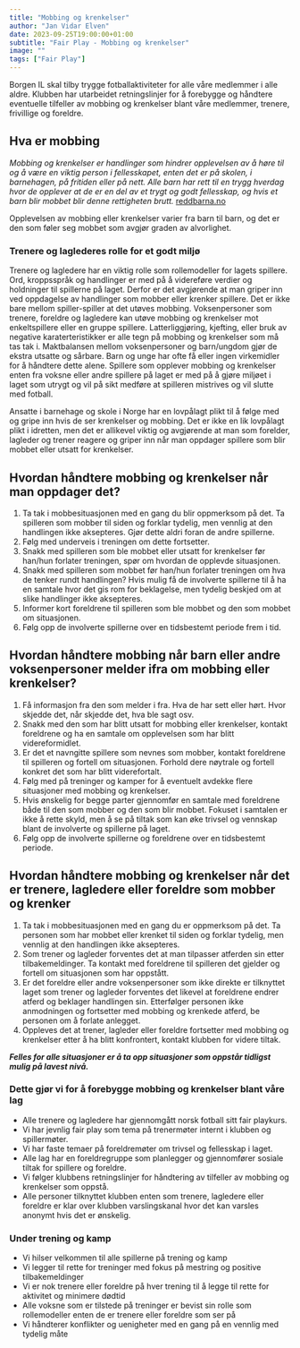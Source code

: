 ```yaml
---
title: "Mobbing og krenkelser"
author: "Jan Vidar Elven"
date: 2023-09-25T19:00:00+01:00
subtitle: "Fair Play - Mobbing og krenkelser"
image: ""
tags: ["Fair Play"]
---
```


Borgen IL skal tilby trygge fotballaktiviteter for alle våre medlemmer i alle aldre. Klubben har utarbeidet retningslinjer for å forebygge og håndtere eventuelle tilfeller av mobbing og krenkelser blant våre medlemmer, trenere, frivillige og foreldre.

## Hva er mobbing

*Mobbing og krenkelser er handlinger som hindrer opplevelsen av å høre til og å være en viktig person i fellesskapet, enten det er på skolen, i barnehagen, på fritiden eller på nett. Alle barn har rett til en trygg hverdag hvor de opplever at de er en del av et trygt og godt fellesskap, og hvis et barn blir mobbet blir denne rettigheten brutt.* [reddbarna.no](https://reddbarna.no)

Opplevelsen av mobbing eller krenkelser varier fra barn til barn, og det er den som føler seg mobbet som avgjør graden av alvorlighet. 

### Trenere og laglederes rolle for et godt miljø

Trenere og lagledere har en viktig rolle som rollemodeller for lagets spillere. Ord, kroppsspråk og handlinger er med på å videreføre verdier og holdninger til spillerne på laget. Derfor er det avgjørende at man griper inn ved oppdagelse av handlinger som mobber eller krenker spillere.  Det er ikke bare mellom spiller-spiller at det utøves mobbing. Voksenpersoner som trenere, foreldre og lagledere kan utøve mobbing og krenkelser mot enkeltspillere eller en gruppe spillere. Latterliggjøring, kjefting, eller bruk av negative karaterteristikker er alle tegn på mobbing og krenkelser som må tas tak i. Maktbalansen mellom voksenpersoner og barn/ungdom gjør de ekstra utsatte og sårbare. Barn og unge har ofte få eller ingen virkemidler for å håndtere dette alene. Spillere som opplever mobbing og krenkelser enten fra voksne eller andre spillere på laget er med på å gjøre miljøet i laget som utrygt og vil på sikt medføre at spilleren mistrives og vil slutte med fotball.

Ansatte i barnehage og skole i Norge har en lovpålagt plikt til å følge med og gripe inn hvis de ser krenkelser og mobbing. Det er ikke en lik lovpålagt plikt i idretten, men det er allikevel viktig og avgjørende at man som forelder, lagleder og trener reagere og griper inn når man oppdager spillere som blir mobbet eller utsatt for krenkelser.

## Hvordan håndtere mobbing og krenkelser når man oppdager det?

1. Ta tak i mobbesituasjonen med en gang du blir oppmerksom på det. Ta spilleren som mobber til siden og forklar tydelig, men vennlig at den handlingen ikke aksepteres. Gjør dette aldri foran de andre spillerne.
1. Følg med underveis i treningen om dette fortsetter.
1. Snakk med spilleren som ble mobbet eller utsatt for krenkelser før han/hun forlater treningen, spør om hvordan de opplevde situasjonen.
1. Snakk med spilleren som mobbet før han/hun forlater treningen om hva de tenker rundt handlingen? Hvis mulig få de involverte spillerne til å ha en samtale hvor det gis rom for beklagelse, men tydelig beskjed om at slike handlinger ikke aksepteres.
1. Informer kort foreldrene til spilleren som ble mobbet og den som mobbet om situasjonen.
1. Følg opp de involverte spillerne over en tidsbestemt periode frem i tid. 

## Hvordan håndtere mobbing når barn eller andre voksenpersoner melder ifra om mobbing eller krenkelser?

1. Få informasjon fra den som melder i fra. Hva de har sett eller hørt. Hvor skjedde det, når skjedde det, hva ble sagt osv.
1. Snakk med den som har blitt utsatt for mobbing eller krenkelser, kontakt foreldrene og ha en samtale om opplevelsen som har blitt videreformidlet.
1. Er det et navngitte spillere som nevnes som mobber, kontakt foreldrene til spilleren og fortell om situasjonen. Forhold dere nøytrale og fortell konkret det som har blitt viderefortalt. 
1. Følg med på treninger og kamper for å eventuelt avdekke flere situasjoner med mobbing og krenkelser.
1. Hvis ønskelig for begge parter gjennomfør en samtale med foreldrene både til den som mobber og den som blir mobbet. Fokuset i samtalen er ikke å rette skyld, men å se på tiltak som kan øke trivsel og vennskap blant de involverte og spillerne på laget.
1. Følg opp de involverte spillerne og foreldrene over en tidsbestemt periode.  

## Hvordan håndtere mobbing og krenkelser når det er trenere, lagledere eller foreldre som mobber og krenker

1. Ta tak i mobbesituasjonen med en gang du er oppmerksom på det. Ta personen som har mobbet eller krenket til siden og forklar tydelig, men vennlig at den handlingen ikke aksepteres.
1. Som trener og lagleder forventes det at man tilpasser atferden sin etter tilbakemeldinger. Ta kontakt med foreldrene til spilleren det gjelder og fortell om situasjonen som har oppstått.
1. Er det foreldre eller andre voksenpersoner som ikke direkte er tilknyttet laget som trener og lagleder forventes det likevel at foreldrene endrer atferd og beklager handlingen sin. Etterfølger personen ikke anmodningen og fortsetter med mobbing og krenkede atferd, be personen om å forlate anlegget.
1. Oppleves det at trener, lagleder eller foreldre fortsetter med mobbing og krenkelser etter å ha blitt konfrontert, kontakt klubben for videre tiltak.

***Felles for alle situasjoner er å ta opp situasjoner som oppstår tidligst mulig på lavest nivå.***

### Dette gjør vi for å forebygge mobbing og krenkelser blant våre lag

- Alle trenere og lagledere har gjennomgått norsk fotball sitt fair playkurs.
- Vi har jevnlig fair play som tema på trenermøter internt i klubben og spillermøter.
- Vi har faste temaer på foreldremøter om trivsel og fellesskap i laget.
- Alle lag har en foreldregruppe som planlegger og gjennomfører sosiale tiltak for spillere og foreldre.
- Vi følger klubbens retningslinjer for håndtering av tilfeller av mobbing og krenkelser som oppstå.
- Alle personer tilknyttet klubben enten som trenere, lagledere eller foreldre er klar over klubben varslingskanal hvor det kan varsles anonymt hvis det er ønskelig.

### Under trening og kamp

- Vi hilser velkommen til alle spillerne på trening og kamp
- Vi legger til rette for treninger med fokus på mestring og positive tilbakemeldinger
- Vi er nok trenere eller foreldre på hver trening til å legge til rette for aktivitet og minimere dødtid
- Alle voksne som er tilstede på treninger er bevist sin rolle som rollemodeller enten de er trenere eller foreldre som ser på
- Vi håndterer konflikter og uenigheter med en gang på en vennlig med tydelig måte
